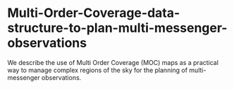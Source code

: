 # Multi-Order-Coverage-data-structure-to-plan-multi-messenger-observations
We describe the use of Multi Order Coverage (MOC) maps as a practical way to manage complex regions of the sky for the planning of multi-messenger observations.
